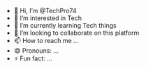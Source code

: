 - 👋 Hi, I’m @TechPro74
- 👀 I’m interested in Tech
- 🌱 I’m currently learning Tech things
- 💞️ I’m looking to collaborate on this platform
- 📫 How to reach me ...
- 😄 Pronouns: ...
- ⚡ Fun fact: ...

<!---
TechPro74/TechPro74 is a ✨ special ✨ repository because its `README.md` (this file) appears on your GitHub profile.
You can click the Preview link to take a look at your changes.
--->
